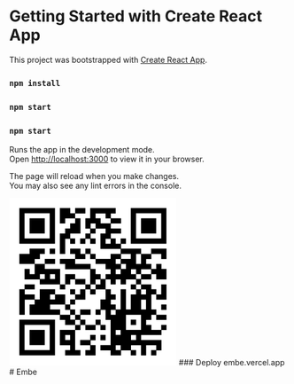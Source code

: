 # Getting Started with Create React App

This project was bootstrapped with [Create React App](https://github.com/facebook/create-react-app).

### `npm install`
### `npm start`
### `npm start`

Runs the app in the development mode.\
Open [http://localhost:3000](http://localhost:3000) to view it in your browser.

The page will reload when you make changes.\
You may also see any lint errors in the console.

<img src='./qr.png' width=60%>
### Deploy embe.vercel.app
# Embe
